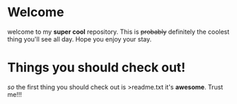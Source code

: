 # Welcome
welcome to my **super cool** repository. This is ~~probably~~ definitely the coolest thing you'll see all day. Hope you enjoy your stay. 
# Things you should check out!
_so_ the first thing you should check out is >readme.txt
it's **awesome**. Trust me!!!

